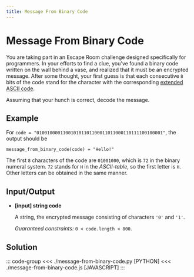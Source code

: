 ```yaml
---
title: Message From Binary Code
---
```


# Message From Binary Code

You are taking part in an Escape Room challenge designed specifically for programmers. In your efforts to find a clue, you've found a binary code written on the wall behind a vase, and realized that it must be an encrypted message. After some thought, your first guess is that each consecutive `8` bits of the code stand for the character with the corresponding [extended ASCII code](http://www.ascii-code.com/).

Assuming that your hunch is correct, decode the message.

## Example

For `code = "010010000110010101101100011011000110111100100001"`, the output should be

```:no-line-numbers
message_from_binary_code(code) = "Hello!"
```

The first `8` characters of the code are `01001000`, which is `72` in the binary numeral system. `72` stands for `H` in the _ASCII-table_, so the first letter is `H`.
Other letters can be obtained in the same manner.

## Input/Output

- **\[input\] string code**

  A string, the encrypted message consisting of characters `'0'` and `'1'`.

  _Guaranteed constraints:_
  `0 < code.length < 800`.

## Solution

::: code-group
<<< ./message-from-binary-code.py [PYTHON]
<<< ./message-from-binary-code.js [JAVASCRIPT]
:::
